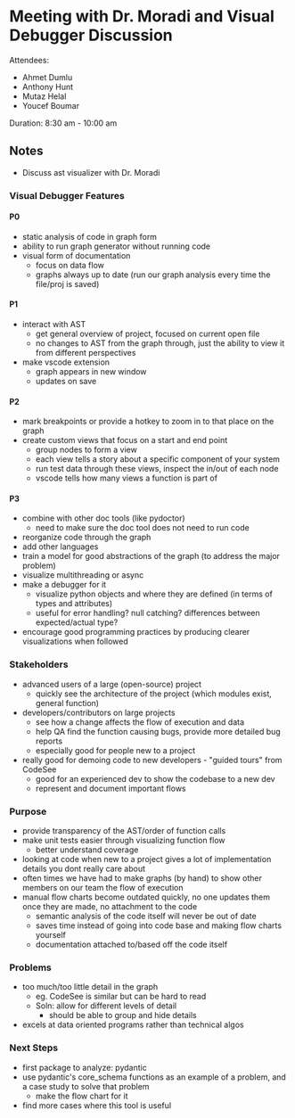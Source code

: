 # Meeting with Dr. Moradi and Visual Debugger Discussion

Attendees:

- Ahmet Dumlu
- Anthony Hunt
- Mutaz Helal
- Youcef Boumar

Duration: 8:30 am - 10:00 am

## Notes

- Discuss ast visualizer with Dr. Moradi

### Visual Debugger Features

#### P0

- static analysis of code in graph form
- ability to run graph generator without running code
- visual form of documentation
  - focus on data flow
  - graphs always up to date (run our graph analysis every time the file/proj is saved)

#### P1

- interact with AST
  - get general overview of project, focused on current open file
  - no changes to AST from the graph through, just the ability to view it from different perspectives
- make vscode extension
  - graph appears in new window
  - updates on save

#### P2

- mark breakpoints or provide a hotkey to zoom in to that place on the graph
- create custom views that focus on a start and end point
  - group nodes to form a view
  - each view tells a story about a specific component of your system
  - run test data through these views, inspect the in/out of each node
  - vscode tells how many views a function is part of

#### P3

- combine with other doc tools (like pydoctor)
  - need to make sure the doc tool does not need to run code
- reorganize code through the graph
- add other languages
- train a model for good abstractions of the graph (to address the major problem)
- visualize multithreading or async
- make a debugger for it
  - visualize python objects and where they are defined (in terms of types and attributes)
  - useful for error handling? null catching? differences between expected/actual type?
- encourage good programming practices by producing clearer visualizations when followed

### Stakeholders

- advanced users of a large (open-source) project
  - quickly see the architecture of the project (which modules exist, general function)
- developers/contributors on large projects
  - see how a change affects the flow of execution and data
  - help QA find the function causing bugs, provide more detailed bug reports
  - especially good for people new to a project
- really good for demoing code to new developers - "guided tours" from CodeSee
  - good for an experienced dev to show the codebase to a new dev
  - represent and document important flows

### Purpose

- provide transparency of the AST/order of function calls
- make unit tests easier through visualizing function flow
  - better understand coverage
- looking at code when new to a project gives a lot of implementation details you dont really care about
- often times we have had to make graphs (by hand) to show other members on our team the flow of execution
- manual flow charts become outdated quickly, no one updates them once they are made, no attachment to the code
  - semantic analysis of the code itself will never be out of date
  - saves time instead of going into code base and making flow charts yourself
  - documentation attached to/based off the code itself

### Problems

- too much/too little detail in the graph
  - eg. CodeSee is similar but can be hard to read
  - Soln: allow for different levels of detail
    - should be able to group and hide details
- excels at data oriented programs rather than technical algos

### Next Steps

- first package to analyze: pydantic
- use pydantic's core_schema functions as an example of a problem, and a case study to solve that problem
  - make the flow chart for it
- find more cases where this tool is useful
